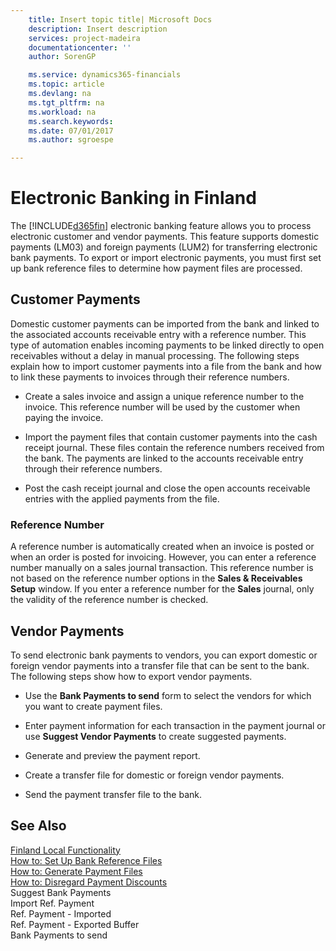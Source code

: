 ```yaml
---
    title: Insert topic title| Microsoft Docs
    description: Insert description
    services: project-madeira
    documentationcenter: ''
    author: SorenGP

    ms.service: dynamics365-financials
    ms.topic: article
    ms.devlang: na
    ms.tgt_pltfrm: na
    ms.workload: na
    ms.search.keywords:
    ms.date: 07/01/2017
    ms.author: sgroespe

---
```

# Electronic Banking in Finland
The [!INCLUDE[d365fin](../../includes/d365fin_md.md)] electronic banking feature allows you to process electronic customer and vendor payments. This feature supports domestic payments \(LM03\) and foreign payments \(LUM2\) for transferring electronic bank payments. To export or import electronic payments, you must first set up bank reference files to determine how payment files are processed.  
  
## Customer Payments  
 Domestic customer payments can be imported from the bank and linked to the associated accounts receivable entry with a reference number. This type of automation enables incoming payments to be linked directly to open receivables without a delay in manual processing. The following steps explain how to import customer payments into a file from the bank and how to link these payments to invoices through their reference numbers.  
  
-   Create a sales invoice and assign a unique reference number to the invoice. This reference number will be used by the customer when paying the invoice.  
  
-   Import the payment files that contain customer payments into the cash receipt journal. These files contain the reference numbers received from the bank. The payments are linked to the accounts receivable entry through their reference numbers.  
  
-   Post the cash receipt journal and close the open accounts receivable entries with the applied payments from the file.  
  
### Reference Number  
 A reference number is automatically created when an invoice is posted or when an order is posted for invoicing. However, you can enter a reference number manually on a sales journal transaction. This reference number is not based on the reference number options in the **Sales & Receivables Setup** window. If you enter a reference number for the **Sales** journal, only the validity of the reference number is checked.  
  
## Vendor Payments  
 To send electronic bank payments to vendors, you can export domestic or foreign vendor payments into a transfer file that can be sent to the bank. The following steps show how to export vendor payments.  
  
-   Use the **Bank Payments to send** form to select the vendors for which you want to create payment files.  
  
-   Enter payment information for each transaction in the payment journal or use **Suggest Vendor Payments** to create suggested payments.  
  
-   Generate and preview the payment report.  
  
-   Create a transfer file for domestic or foreign vendor payments.  
  
-   Send the payment transfer file to the bank.  
  
## See Also  
 [Finland Local Functionality](../finland-local-functionality.md)   
 [How to: Set Up Bank Reference Files](../how-to-set-up-bank-reference-files.md)   
 [How to: Generate Payment Files](../how-to-generate-payment-files.md)   
 [How to: Disregard Payment Discounts](../how-to-disregard-payment-discounts.md)   
 Suggest Bank Payments   
 Import Ref. Payment   
 Ref. Payment - Imported   
 Ref. Payment - Exported Buffer   
 Bank Payments to send